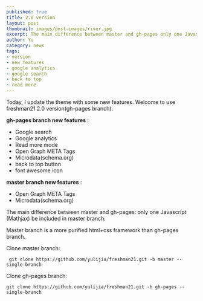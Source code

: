 ```yaml
---
published: true
title: 2.0 version
layout: post
thumbnail: images/post-images/river.jpg
excerpt: The main difference between master and gh-pages only one Javascript (Mathjax) be included in master branch.The main difference between master and gh-pages only one Javascript (Mathjax) be included in master branch.The main difference between master and gh-pages only one Javascript (Mathjax) be included in master branch
author: Yu 
category: news
tags:
- version
- new features
- google analytics
- google search
- back to top
- read more
---
```


Today, I update the theme with some new features. Welcome to use freshman21 2.0 version(gh-pages branch).

**gh-pages branch new features** :

  - Google  search
  - Google analytics
  - Read more mode
  - Open Graph META Tags
  - Microdata(schema.org)
  - back to top button
  - font awesome icon

**master branch new features** :

  - Open Graph META Tags  
  - Microdata(schema.org)

The main difference between master and gh-pages: only one Javascript (Mathjax) be included in master branch. 

Master branch is a more purified html+css framework than gh-pages branch.

Clone master branch: 
 
` git clone https://github.com/yulijia/freshman21.git -b master --single-branch`
 
Clone gh-pages branch: 
 
`git clone https://github.com/yulijia/freshman21.git -b gh-pages --single-branch`
